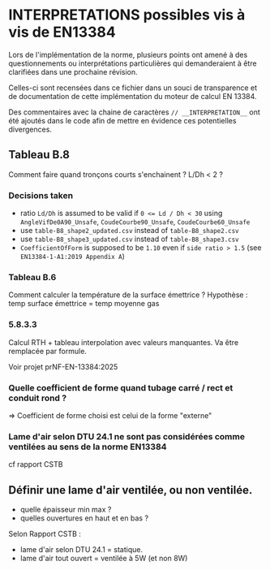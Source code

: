 <!--
SPDX-License-Identifier: AGPL-3.0-or-later
Copyright (C) 2025 Association Française du Poêle Maçonné Artisanal
-->

# INTERPRETATIONS possibles vis à vis de EN13384

Lors de l'implémentation de la norme, plusieurs points ont amené à des questionnements ou interprétations particulières qui demanderaient à être clarifiées dans une prochaine révision.

Celles-ci sont recensées dans ce fichier dans un souci de transparence et de documentation de cette implémentation du moteur de calcul EN 13384.

Des commentaires avec la chaine de caractères ```// __INTERPRETATION__``` ont été ajoutés dans le code afin de mettre en évidence ces potentielles divergences.

## Tableau B.8

Comment faire quand tronçons courts s'enchainent ? L/Dh < 2 ?

### Decisions taken

- ratio ```Ld/Dh``` is assumed to be valid if ```0 <= Ld / Dh < 30``` using ```AngleVifDe0A90_Unsafe```, ```CoudeCourbe90_Unsafe```, ```CoudeCourbe60_Unsafe```
- use `table-B8_shape2_updated.csv` instead of `table-B8_shape2.csv`
- use `table-B8_shape3_updated.csv` instead of `table-B8_shape3.csv`
- `CoefficientOfForm` is supposed to be `1.10` even if `side ratio > 1.5` (see `EN13384-1-A1:2019 Appendix A`)

### Tableau B.6

Comment calculer la température de la surface émettrice ?
Hypothèse : temp surface émettrice = temp moyenne gas

### 5.8.3.3

Calcul RTH + tableau interpolation avec valeurs manquantes.
Va être remplacée par formule.

Voir projet prNF-EN-13384:2025

### Quelle coefficient de forme quand tubage carré / rect et conduit rond ?

=> Coefficient de forme choisi est celui de la forme "externe"

### Lame d'air selon DTU 24.1 ne sont pas considérées comme ventilées au sens de la norme EN13384

cf rapport CSTB


## Définir une lame d'air ventilée, ou non ventilée.

- quelle épaisseur min max ?
- quelles ouvertures en haut et en bas ?

Selon Rapport CSTB : 
- lame d'air selon DTU 24.1 = statique.
- lame d'air tout ouvert = ventilée à 5W (et non 8W)
